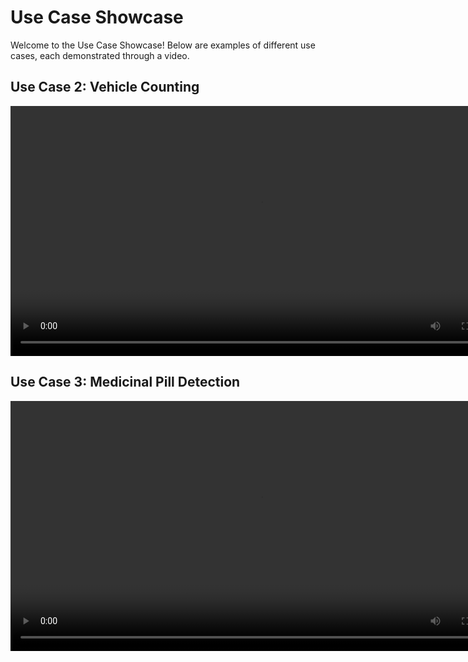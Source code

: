 # Use Case Showcase

Welcome to the Use Case Showcase! Below are examples of different use cases, each demonstrated through a video.


## Use Case 2: Vehicle Counting
<video controls width="800">
    <source src="videos/case2.mp4" type="video/mp4">
    Your browser does not support the video tag.
</video>

## Use Case 3: Medicinal Pill Detection
<video controls width="800">
    <source src="videos/case3.mp4" type="video/mp4">
    Your browser does not support the video tag.
</video>
